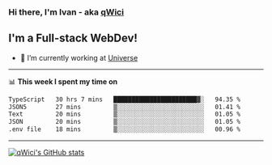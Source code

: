 ### Hi there, I'm Ivan - aka [qWici][website]

## I'm a Full-stack WebDev!
- 🔭 I’m currently working at [Universe][universe]

---

📊 **This week I spent my time on**
<!--START_SECTION:waka-->

```txt
TypeScript   30 hrs 7 mins   ███████████████████████▓░   94.35 %
JSON5        27 mins         ▒░░░░░░░░░░░░░░░░░░░░░░░░   01.41 %
Text         20 mins         ▒░░░░░░░░░░░░░░░░░░░░░░░░   01.05 %
JSON         20 mins         ▒░░░░░░░░░░░░░░░░░░░░░░░░   01.05 %
.env file    18 mins         ▒░░░░░░░░░░░░░░░░░░░░░░░░   00.96 %
```

<!--END_SECTION:waka-->

---

[![qWici's GitHub stats](https://github-readme-stats.vercel.app/api?username=qWici)](https://github.com/qWici/github-readme-stats)

[website]: https://devkucher.com
[twitter]: https://twitter.com/KucherDev
[linkedin]: https://www.linkedin.com/in/ivankucher
[universe]: https://universeapps.limited
